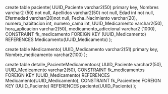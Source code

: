create table 
paciente( UUID_Paciente varchar2(50) primary key, 
Nombres varchar2 (50) not null,
Apellidos varchar2(50) not null, 
Edad int not null, 
Efermedad varchar(20)not null, 
Fecha_Nacimiento varchar(20),
numero_habitacion int, 
numero_cama int, 
UUID_Medicamento varchar2(50),
hora_aplicacion varchar2(50),
medicamento_adiccional varchar2 (1000), 
CONSTRAINT fk_medicamento FOREIGN KEY (UUID_Medicamento) REFERENCES Medicamento(UUID_Medicamento) );

create table Medicamento( UUID_Medicamento varchar2(51) primary key, Nombre_medicamento varchar2(100) );

create table detalle_PacienteMedicamentoos( UUID_Paciente varchar2(50), UUID_Medicamento varchar2(50), CONSTRAINT fk_medicamentos FOREIGN KEY (UUID_Medicamento) REFERENCES Medicamento(UUID_Medicamento), CONSTRAINT fk_Pacienteee FOREIGN KEY (UUID_Paciente) REFERENCES paciente(UUID_Paciente) );
